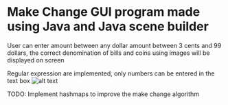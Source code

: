 # Make Change GUI program made using Java and Java scene builder


User can enter amount between any dollar amount between 3 cents and 99 dollars, the correct denomination of bills and coins using images will be displayed on screen

Regular expression are implemented, only numbers can be entered in the text box
![alt text](https://i.imgur.com/cRMuGDO.gif)

TODO: 
Implement hashmaps to improve the make change algorithm
